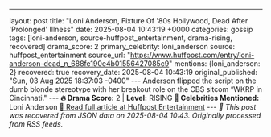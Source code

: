 ---
layout: post
title: "Loni Anderson, Fixture Of '80s Hollywood, Dead After 'Prolonged' Illness"
date: 2025-08-04 10:43:19 +0000
categories: gossip
tags: [loni-anderson, source-huffpost_entertainment, drama-rising, recovered]
drama_score: 2
primary_celebrity: loni_anderson
source: huffpost_entertainment
source_url: "https://www.huffpost.com/entry/loni-anderson-dead_n_688fe190e4b01556427085c9"
mentions: {loni_anderson: 2} recovered: true recovery_date: 2025-08-04 10:43:19 original_published: "Sun, 03 Aug 2025 18:37:03 -0400" --- Anderson flipped the script on the dumb blonde stereotype with her breakout role on the CBS sitcom “WKRP in Cincinnati." --- **🔥 Drama Score:** 2 | **Level:** RISING **👑 Celebrities Mentioned:** Loni Anderson [📰 Read full article at Huffpost Entertainment](https://www.huffpost.com/entry/loni-anderson-dead_n_688fe190e4b01556427085c9) --- *🔄 This post was recovered from JSON data on 2025-08-04 10:43. Originally processed from RSS feeds.*